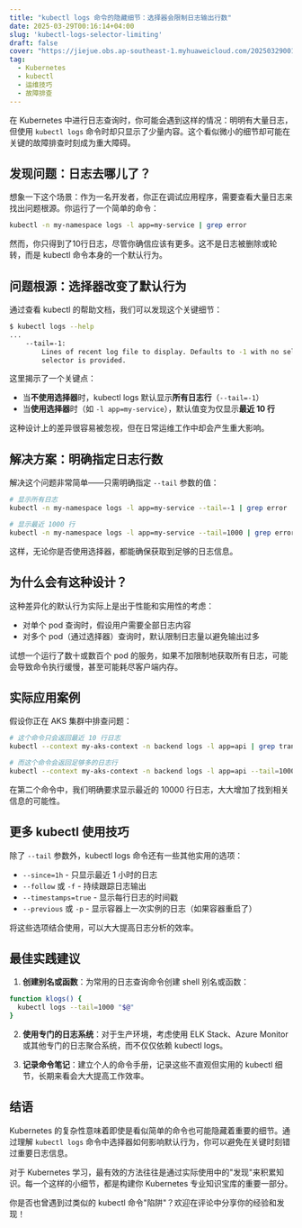 ```yaml
---
title: "kubectl logs 命令的隐藏细节：选择器会限制日志输出行数"
date: 2025-03-29T00:16:14+04:00
slug: 'kubectl-logs-selector-limiting'
draft: false
cover: "https://jiejue.obs.ap-southeast-1.myhuaweicloud.com/20250329001815828.webp"
tag:
  - Kubernetes
  - kubectl
  - 运维技巧
  - 故障排查
---
```


在 Kubernetes 中进行日志查询时，你可能会遇到这样的情况：明明有大量日志，但使用 `kubectl logs` 命令时却只显示了少量内容。这个看似微小的细节却可能在关键的故障排查时刻成为重大障碍。

<!--more-->

## 发现问题：日志去哪儿了？

想象一下这个场景：作为一名开发者，你正在调试应用程序，需要查看大量日志来找出问题根源。你运行了一个简单的命令：

```bash
kubectl -n my-namespace logs -l app=my-service | grep error
```

然而，你只得到了10行日志，尽管你确信应该有更多。这不是日志被删除或轮转，而是 kubectl 命令本身的一个默认行为。

## 问题根源：选择器改变了默认行为

通过查看 kubectl 的帮助文档，我们可以发现这个关键细节：

```bash
$ kubectl logs --help
...
    --tail=-1:
        Lines of recent log file to display. Defaults to -1 with no selector, showing all log lines otherwise 10, if a
        selector is provided.
```

这里揭示了一个关键点：

- 当**不使用选择器**时，kubectl logs 默认显示**所有日志行**（`--tail=-1`）
- 当**使用选择器**时（如 `-l app=my-service`），默认值变为仅显示**最近 10 行**

这种设计上的差异很容易被忽视，但在日常运维工作中却会产生重大影响。

## 解决方案：明确指定日志行数

解决这个问题非常简单——只需明确指定 `--tail` 参数的值：

```bash
# 显示所有日志
kubectl -n my-namespace logs -l app=my-service --tail=-1 | grep error

# 显示最近 1000 行
kubectl -n my-namespace logs -l app=my-service --tail=1000 | grep error
```

这样，无论你是否使用选择器，都能确保获取到足够的日志信息。

## 为什么会有这种设计？

这种差异化的默认行为实际上是出于性能和实用性的考虑：

- 对单个 pod 查询时，假设用户需要全部日志内容
- 对多个 pod（通过选择器）查询时，默认限制日志量以避免输出过多
  
试想一个运行了数十或数百个 pod 的服务，如果不加限制地获取所有日志，可能会导致命令执行缓慢，甚至可能耗尽客户端内存。

## 实际应用案例

假设你正在 AKS 集群中排查问题：

```bash
# 这个命令只会返回最近 10 行日志
kubectl --context my-aks-context -n backend logs -l app=api | grep transaction

# 而这个命令会返回足够多的日志行
kubectl --context my-aks-context -n backend logs -l app=api --tail=10000 | grep transaction
```

在第二个命令中，我们明确要求显示最近的 10000 行日志，大大增加了找到相关信息的可能性。

## 更多 kubectl 使用技巧

除了 `--tail` 参数外，kubectl logs 命令还有一些其他实用的选项：

- `--since=1h` - 只显示最近 1 小时的日志
- `--follow` 或 `-f` - 持续跟踪日志输出
- `--timestamps=true` - 显示每行日志的时间戳
- `--previous` 或 `-p` - 显示容器上一次实例的日志（如果容器重启了）

将这些选项结合使用，可以大大提高日志分析的效率。

## 最佳实践建议

1. **创建别名或函数**：为常用的日志查询命令创建 shell 别名或函数：

```bash
function klogs() {
  kubectl logs --tail=1000 "$@"
}
```

2. **使用专门的日志系统**：对于生产环境，考虑使用 ELK Stack、Azure Monitor 或其他专门的日志聚合系统，而不仅仅依赖 kubectl logs。

3. **记录命令笔记**：建立个人的命令手册，记录这些不直观但实用的 kubectl 细节，长期来看会大大提高工作效率。

## 结语

Kubernetes 的复杂性意味着即使是看似简单的命令也可能隐藏着重要的细节。通过理解 `kubectl logs` 命令中选择器如何影响默认行为，你可以避免在关键时刻错过重要日志信息。

对于 Kubernetes 学习，最有效的方法往往是通过实际使用中的"发现"来积累知识。每一个这样的小细节，都是构建你 Kubernetes 专业知识宝库的重要一部分。

你是否也曾遇到过类似的 kubectl 命令"陷阱"？欢迎在评论中分享你的经验和发现！
